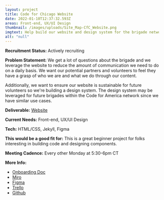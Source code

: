 ```yaml
---
layout: project
title: Code for Chicago Website
date: 2022-01-10T12:37:32.593Z
areas: Front-end, UX/UI Design
thumbnail: /images/uploads/Site_Map-CfC_Website.png
imgtext: Help build our website and design system for the brigade network
alt: "null"
---
```

**Recruitment Status:** Actively recruiting

**Problem Statement:** We get a lot of questions about the brigade and we leverage the website to reduce the amount of communication we need to do on a daily basis. We want our potential partners and volunteers to feel they have a grasp of who we are and what we do through our content.

Additionally, we want to ensure our website is sustainable for future volunteers so we're building a design system. The design system may be leveraged for future brigades within the Code for America network since we have similar use cases.

**Deliverable:** [Website](https://codeforchicago.org/)

**Current Needs:** Front-end, UX/UI Design

**Tech:** HTML/CSS, Jekyll, Figma

**This would be a good fit for:** This is a great beginner project for folks interesting in building code and designing components.

**Meeting Cadence:** Every other Monday at 5:30-6pm CT

**More Info:**
- [Onboarding Doc](https://docs.google.com/document/d/1q-2HmpPKxeqxQdWINiEbK9b4i8kE8ifO9LHnO83Hg7Y/edit?usp=sharing)
- [Miro](https://miro.com/welcomeonboard/WXlFN0piRGcxcjFUMkVTSEJTSm5RMXFpbkMxSzdLeWs1M3JsejlDM3lmN3lqbHB1cXF5VU02YmVFRFdHZmtpSHwzMDc0NDU3MzUzMDA5MTkzMzM5?invite_link_id=606611865047)
- [Figma](https://www.figma.com/file/VQUJeqPPTpdxtls8VwPoxA/Code-for-Chicago?node-id=3076%3A2)
- [Trello](https://trello.com/b/R9csrAIP/meta-projects?filter=label:Voma)
- [Github](https://github.com/Code-For-Chicago/code-for-chicago-jekyll)